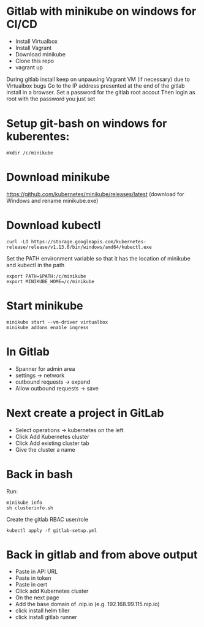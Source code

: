 # Gitlab with minikube on windows for CI/CD
* Install Virtualbox
* Install Vagrant
* Download minikube
* Clone this repo
* vagrant up

During gitlab install keep on unpausing Vagrant VM (if necessary) due to Virtualbox bugs
Go to the IP address presented at the end of the gitlab install in a browser.
Set a password for the gitlab root accout
Then login as root with the password you just set

# Setup git-bash on windows for kuberentes:
`mkdir /c/minikube`

# Download minikube
https://github.com/kubernetes/minikube/releases/latest (download for Windows and rename minikube.exe)

# Download kubectl
`curl -LO https://storage.googleapis.com/kubernetes-release/release/v1.13.0/bin/windows/amd64/kubectl.exe`

Set the PATH environment variable so that it has the location of minikube and kubectl in the path
```
export PATH=$PATH:/c/minikube
export MINIKUBE_HOME=/c/minikube
```

# Start minikube
```
minikube start --vm-driver virtualbox
minikube addons enable ingress
```

# In Gitlab
* Spanner for admin area
* settings -> network
* outbound requests -> expand
* Allow outbound requests -> save

# Next create a project in GitLab
* Select operations -> kubernetes on the left
* Click Add Kubernetes cluster
* Click Add existing cluster tab
* Give the cluster a name

# Back in bash
Run:
```
minikube info
sh clusterinfo.sh
```

Create the gitlab RBAC user/role
```
kubectl apply -f gitlab-setup.yml
```

# Back in gitlab and from above output
* Paste in API URL
* Paste in token
* Paste in cert
* Click add Kubernetes cluster
* On the next page
* Add the base domain of <ipaddress of kubernetes master api from above>.nip.io (e.g. 192.168.99.115.nip.io)
* click install helm tiller
* click install gitlab runner
